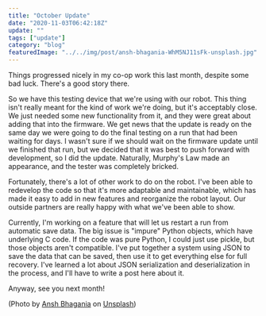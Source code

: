 ```yaml
---
title: "October Update"
date: "2020-11-03T06:42:18Z"
update: ""
tags: ["update"]
category: "blog"
featuredImage: "../../img/post/ansh-bhagania-WhM5NJ11sFk-unsplash.jpg"
---
```

Things progressed nicely in my co-op work this last month, despite some bad luck. There's a good story there.

So we have this testing device that we're using with our robot. This thing isn't really meant for the kind of work we're doing, but it's acceptably close. We just needed some new functionality from it, and they were great about adding that into the firmware. We get news that the update is ready on the same day we were going to do the final testing on a run that had been waiting for days. I wasn't sure if we should wait on the firmware update until we finished that run, but we decided that it was best to push forward with development, so I did the update. Naturally, Murphy's Law made an appearance, and the tester was completely bricked.

Fortunately, there's a lot of other work to do on the robot. I've been able to redevelop the code so that it's more adaptable and maintainable, which has made it easy to add in new features and reorganize the robot layout. Our outside partners are really happy with what we've been able to show.

Currently, I'm working on a feature that will let us restart a run from automatic save data. The big issue is "impure" Python objects, which have underlying C code. If the code was pure Python, I could just use pickle, but those objects aren't compatible. I've put together a system using JSON to save the data that can be saved, then use it to get everything else for full recovery. I've learned a lot about JSON serialization and deserialization in the process, and I'll have to write a post here about it.

Anyway, see you next month!

(Photo by [Ansh Bhagania](https://tinyurl.com/y2gczzv7) on [Unsplash](https://unsplash.com/photos/WhM5NJ11sFk))